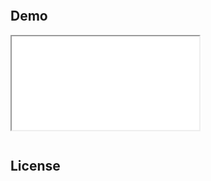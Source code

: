 ```{include} ../README.md

```

## Demo

<iframe src="./_static/retro/notebooks/index.html?path=Examples.ipynb" ></iframe>

```{include} ../CONTRIBUTING.md

```

## License

```{include} ../LICENSE

```
